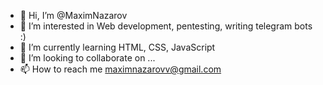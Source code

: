 - 👋 Hi, I’m @MaximNazarov
- 👀 I’m interested in Web development, pentesting, writing telegram bots :)
- 🌱 I’m currently learning HTML, CSS, JavaScript
- 💞️ I’m looking to collaborate on ...
- 📫 How to reach me maximnazarovv@gmail.com

<!---
MaximNazarov/MaximNazarov is a ✨ special ✨ repository because its `README.md` (this file) appears on your GitHub profile.
You can click the Preview link to take a look at your changes.
--->
